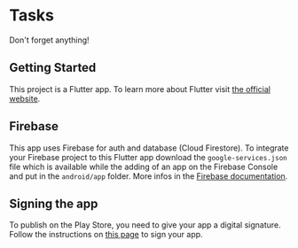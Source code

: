 # Tasks

Don't forget anything!

## Getting Started

This project is a Flutter app. To learn more about Flutter visit [the official website](https://flutter.dev).

## Firebase

This app uses Firebase for auth and database (Cloud Firestore). To integrate your Firebase project to this Flutter app download the `google-services.json` file which is available while the adding of an app on the Firebase Console and put in the `android/app` folder. More infos in the [Firebase documentation](https://firebase.google.com/docs/flutter/setup).

## Signing the app

To publish on the Play Store, you need to give your app a digital signature. Follow the instructions on [this page](https://flutter.dev/docs/deployment/android) to sign your app.